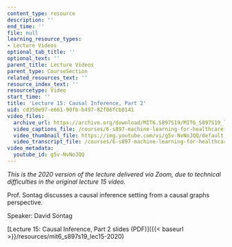 ```yaml
---
content_type: resource
description: ''
end_time: ''
file: null
learning_resource_types:
- Lecture Videos
optional_tab_title: ''
optional_text: ''
parent_title: Lecture Videos
parent_type: CourseSection
related_resources_text: ''
resource_index_text: ''
resourcetype: Video
start_time: ''
title: 'Lecture 15: Causal Inference, Part 2'
uid: cd350e97-e661-90fb-b497-82f06fcb0141
video_files:
  archive_url: https://archive.org/download/MIT6.S897S19/MIT6_S897S19_lec15_300k.mp4
  video_captions_file: /courses/6-s897-machine-learning-for-healthcare-spring-2019/240199e048555fb1be9272059657f8d1_g5v-NvNoJQQ.vtt
  video_thumbnail_file: https://img.youtube.com/vi/g5v-NvNoJQQ/default.jpg
  video_transcript_file: /courses/6-s897-machine-learning-for-healthcare-spring-2019/e86f7ed8202c74379f73a864f6163d06_g5v-NvNoJQQ.pdf
video_metadata:
  youtube_id: g5v-NvNoJQQ
---
```


_This is the 2020 version of the lecture delivered via Zoom, due to technical difficulties in the original lecture 15 video._

Prof. Sontag discusses a causal inference setting from a causal graphs perspective.

Speaker: David Sontag

[Lecture 15: Causal Inference, Part 2 slides (PDF)]({{< baseurl >}}/resources/mit6_s897s19_lec15-2020)